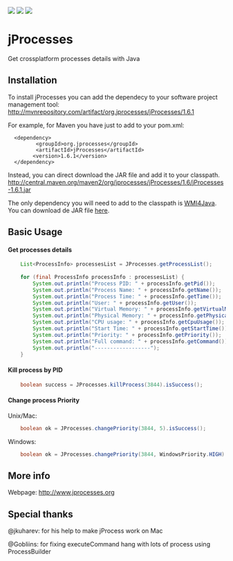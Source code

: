 ![](https://img.shields.io/maven-central/v/org.jprocesses/jProcesses.svg)
![](https://img.shields.io/github/license/profesorfalken/jProcesses.svg)
![](https://travis-ci.org/profesorfalken/jProcesses.svg)

# jProcesses
Get crossplatform processes details with Java

## Installation ##

To install jProcesses you can add the dependecy to your software project management tool: http://mvnrepository.com/artifact/org.jprocesses/jProcesses/1.6.1

For example, for Maven you have just to add to your pom.xml: 

      <dependency>
	         <groupId>org.jprocesses</groupId>
	         <artifactId>jProcesses</artifactId>
         	<version>1.6.1</version>
      </dependency>


Instead, you can direct download the JAR file and add it to your classpath. 
http://central.maven.org/maven2/org/jprocesses/jProcesses/1.6/jProcesses-1.6.1.jar

The only dependency you will need to add to the classpath is [WMI4Java](https://repo1.maven.org/maven2/com/profesorfalken/WMI4Java). You can download de JAR file [here](https://repo1.maven.org/maven2/com/profesorfalken/WMI4Java/1.4.2/WMI4Java-1.4.2.jar). 


## Basic Usage ##

#### Get processes details ####

```java
    List<ProcessInfo> processesList = JProcesses.getProcessList();
    
    for (final ProcessInfo processInfo : processesList) {
        System.out.println("Process PID: " + processInfo.getPid());
        System.out.println("Process Name: " + processInfo.getName());
        System.out.println("Process Time: " + processInfo.getTime());
        System.out.println("User: " + processInfo.getUser());
        System.out.println("Virtual Memory: " + processInfo.getVirtualMemory());
        System.out.println("Physical Memory: " + processInfo.getPhysicalMemory());
        System.out.println("CPU usage: " + processInfo.getCpuUsage());
        System.out.println("Start Time: " + processInfo.getStartTime());
        System.out.println("Priority: " + processInfo.getPriority());
        System.out.println("Full command: " + processInfo.getCommand());
        System.out.println("------------------");
    }
```

#### Kill process by PID ####

```java
    boolean success = JProcesses.killProcess(3844).isSuccess();
```

#### Change process Priority ####

Unix/Mac:

```java
    boolean ok = JProcesses.changePriority(3844, 5).isSuccess();
```

Windows:

```java
    boolean ok = JProcesses.changePriority(3844, WindowsPriority.HIGH).isSuccess();
```

## More info ##

Webpage: http://www.jprocesses.org


## Special thanks ##

@jkuharev: for his help to make jProcess work on Mac 

@Gobliins: for fixing executeCommand hang with lots of process using ProcessBuilder
